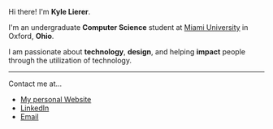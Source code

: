 <p>Hi there! I'm <b>Kyle Lierer</b>.</p>
<p>I'm an undergraduate <b>Computer Science</b> student at <a href="http://www.miamioh.edu/">Miami University</a> in Oxford, <b>Ohio</b>.</p>
<p>I am passionate about <b>technology</b>, <b>design</b>, and helping <b>impact</b> people through the utilization of technology.</p>
<hr>

<p>Contact me at...</p>
<p>
  <ul>
    <li><a href="https://kylelierer.com">My personal Website</a></li>
    <li><a href="https://www.linkedin.com/in/kyle-lierer">LinkedIn</a></li>
    <li><a href="mailto:liererkt@gmail.com">Email</a></li>
  </ul>
</p>

